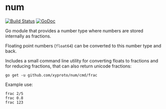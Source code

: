 # num

[![Build Status](https://travis-ci.org/xyproto/num.svg?branch=master)](https://travis-ci.org/xyproto/num) [![GoDoc](https://godoc.org/github.com/xyproto/num?status.svg)](http://godoc.org/github.com/xyproto/num)

Go module that provides a number type where numbers are stored internally as fractions.

Floating point numbers (`float64`) can be converted to this number type and back.

Includes a small command line utility for converting floats to fractions and for reducing fractions, that can also return unicode fractions:

    go get -u github.com/xyproto/num/cmd/frac

Example use:

    frac 2/5
    frac 0.8
    frac 123
